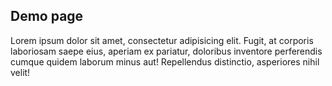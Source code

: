 ## Demo page

Lorem ipsum dolor sit amet, consectetur adipisicing elit. Fugit, at corporis laboriosam saepe eius, aperiam ex pariatur, doloribus inventore perferendis cumque quidem laborum minus aut! Repellendus distinctio, asperiores nihil velit!
